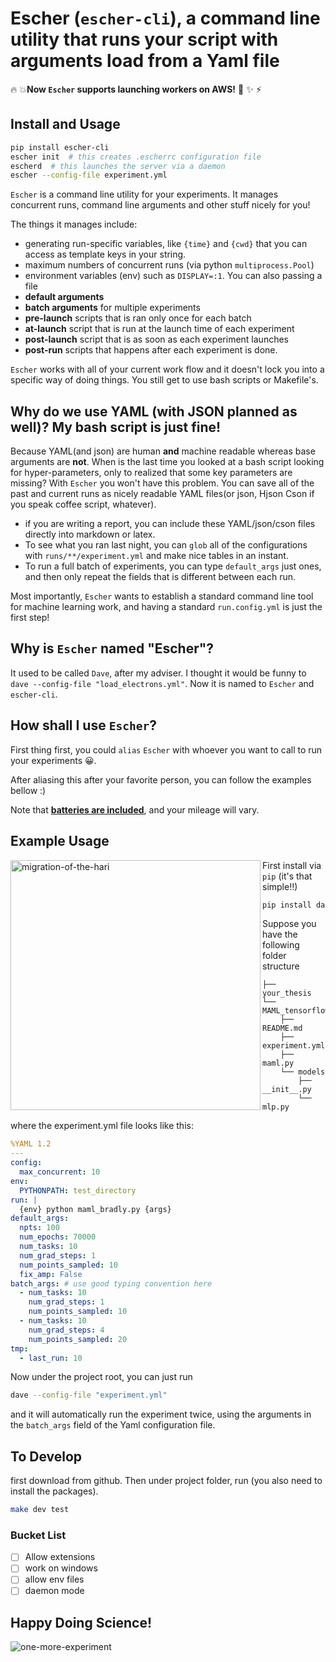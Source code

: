 
# Escher (`escher-cli`), a command line utility that runs your script with arguments load from a Yaml file

🔥 💥**Now `Escher` supports launching workers on AWS!** 🌟 ✨ ⚡️

## Install and Usage

```bash
pip install escher-cli
escher init  # this creates .escherrc configuration file
escherd  # this launches the server via a daemon
escher --config-file experiment.yml
```

`Escher` is a command line utility for your experiments. It manages concurrent runs, command line arguments and other stuff nicely for you!

The things it manages include:

- generating run-specific variables, like `{time}` and `{cwd}` that you can access as template keys in your string.
- maximum numbers of concurrent runs (via python `multiprocess.Pool`)
- environment variables (env) such as `DISPLAY=:1`. You can also passing a file
- **default arguments**
- **batch arguments** for multiple experiments
- **pre-launch** scripts that is ran only once for each batch
- **at-launch** script that is run at the launch time of each experiment
- **post-launch** script that is as soon as each experiment launches
- **post-run** scripts that happens after each experiment is done.

`Escher` works with all of your current work flow and it doesn't lock you into a specific way of doing things. You still get to use bash scripts or Makefile's.

## Why do we use YAML (with JSON planned as well)? My bash script is just fine!

Because YAML(and json) are human **and** machine readable whereas base arguments are **not**. When is the last time you looked at a bash script looking for hyper-parameters, only to realized that some key parameters are missing? With `Escher` you won't have this problem. You can save all of the past and current runs as nicely readable YAML files(or json, Hjson Cson if you speak coffee script, whatever).

- if you are writing a report, you can include these YAML/json/cson files directly into markdown or latex.
- To see what you ran last night, you can `glob` all of the configurations with `runs/**/experiment.yml` and make nice tables in an instant.
- To run a full batch of experiments, you can type `default_args` just ones, and then only repeat the fields that is different between each run.

Most importantly, `Escher` wants to establish a standard command line tool for machine learning work, and having a standard `run.config.yml` is just the first step!

## Why is `Escher` named "Escher"?

It used to be called `Dave`, after my adviser. I thought it would be funny to `dave --config-file "load_electrons.yml"`. Now it is named to `Escher` and `escher-cli`.

## How shall I use `Escher`?

First thing first, you could `alias` `Escher` with whoever you want to call to run your experiments 😀.

After aliasing this after your favorite person, you can follow the examples bellow :)

Note that [**batteries are included**](https://www.facebook.com/episodeyang/videos/10101189402110434/), and your mileage will vary.

## Example Usage

<a href="./figures/lab_these_are_the_best_days.jpg" target="_blank">
<img align="left" src="./figures/phd091010s_small.png" width="400" alt="migration-of-the-hari"/>
</a>

First install via `pip` (it's that simple!!)

```bash
pip install dave
```

Suppose you have the following folder structure

```
├── your_thesis
└── MAML_tensorflow
    ├── README.md
    ├── experiment.yml
    ├── maml.py
    └── models
        ├── __init__.py
        └── mlp.py
```

where the experiment.yml file looks like this:

```yaml
%YAML 1.2
---
config:
  max_concurrent: 10
env:
  PYTHONPATH: test_directory
run: |
  {env} python maml_bradly.py {args}
default_args:
  npts: 100
  num_epochs: 70000
  num_tasks: 10
  num_grad_steps: 1
  num_points_sampled: 10
  fix_amp: False
batch_args: # use good typing convention here
  - num_tasks: 10
    num_grad_steps: 1
    num_points_sampled: 10
  - num_tasks: 10
    num_grad_steps: 4
    num_points_sampled: 20
tmp:
  - last_run: 10
```

Now under the project root, you can just run

```bash
dave --config-file "experiment.yml"
```

and it will automatically run the experiment twice, using the arguments in the `batch_args` field of the Yaml configuration file.
## To Develop

first download from github. Then under project folder, run (you also need to install the packages).

```bash
make dev test
```

### Bucket List

- [ ] Allow extensions
- [ ] work on windows
- [ ] allow env files
- [ ] daemon mode

## Happy Doing Science!

![one-more-experiment](./figures/phd092316s.gif)

